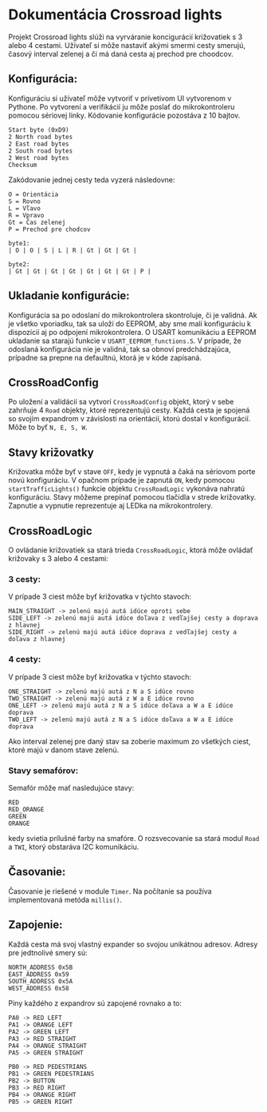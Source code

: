# Dokumentácia Crossroad lights

Projekt Crossroad lights slúži na vyrváranie koncigurácií križovatiek s 3 alebo 4 cestami. Užívateľ si môže nastaviť akými smermi cesty smerujú, časový interval zelenej a či má daná cesta aj prechod pre choodcov.

## Konfigurácia:

Konfiguráciu si užívateľ môže vytvoriť v prívetivom UI vytvorenom v Pythone. Po vytvorení a verifikácií ju môže poslať do mikrokontroleru pomocou sériovej linky. Kódovanie konfigurácie pozostáva z 10 bajtov. 
```
Start byte (0xD9)
2 North road bytes
2 East road bytes
2 South road bytes
2 West road bytes
Checksum
```

Zakódovanie jednej cesty teda vyzerá následovne:

```
O = Orientácia
S = Rovno
L = Vľavo
R = Vpravo
Gt = Čas zelenej
P = Prechod pre chodcov

byte1:
| O | O | S | L | R | Gt | Gt | Gt |

byte2:
| Gt | Gt | Gt | Gt | Gt | Gt | Gt | P |
```

## Ukladanie konfigurácie:

Konfigurácia sa po odoslaní do mikrokontrolera skontroluje, či je validná. Ak je všetko vporiadku, tak sa uloží do EEPROM, aby sme mali konfiguráciu k dispozícií aj po odpojení mikrokontrolera. O USART komunikáciu a EEPROM ukladanie sa starajú funkcie v `USART_EEPROM_functions.S`. V prípade, že odoslaná konfigurácia nie je validná, tak sa obnoví predchádzajúca, prípadne sa prepne na defaultnú, ktorá je v kóde zapísaná.

## CrossRoadConfig

Po uložení a validácií sa vytvorí `CrossRoadConfig` objekt, ktorý v sebe zahrňuje 4 `Road` objekty, ktoré reprezentujú cesty. Každá cesta je spojená so svojím expandrom v závislosti na orientácií, ktorú dostal v konfigurácií. Môže to byť `N, E, S, W`.

## Stavy križovatky

Križovatka môže byť v stave `OFF`, kedy je vypnutá a čaká na sériovom porte novú konfiguráciu. V opačnom prípade je zapnutá `ON`, kedy pomocou `startTrafficLights()` funkcie objektu `CrossRoadLogic` vykonáva nahratú konfiguráciu. Stavy môžeme prepínať pomocou tlačidla v strede križovatky. Zapnutie a vypnutie reprezentuje aj LEDka na mikrokontrolery.

## CrossRoadLogic

O ovládanie križovatiek sa stará trieda `CrossRoadLogic`, ktorá môže ovládať križovaky s 3 alebo 4 cestami:

### 3 cesty:

V prípade 3 ciest môže byť križovatka v týchto stavoch:

```
MAIN_STRAIGHT -> zelenú majú autá idúce oproti sebe
SIDE_LEFT -> zelenú majú autá idúce doľava z vedľajšej cesty a doprava z hlavnej
SIDE_RIGHT -> zelenú majú autá idúce doprava z vedľajšej cesty a doľava z hlavnej
```

### 4 cesty:

V prípade 3 ciest môže byť križovatka v týchto stavoch:

```
ONE_STRAIGHT -> zelenú majú autá z N a S idúce rovno
TWO_STRAIGHT -> zelenú majú autá z W a E idúce rovno
ONE_LEFT -> zelenú majú autá z N a S idúce doľava a W a E idúce doprava
TWO_LEFT -> zelenú majú autá z N a S idúce doľava a W a E idúce doprava
```

Ako interval zelenej pre daný stav sa zoberie maximum zo všetkých ciest, ktoré majú v danom stave zelenú.

### Stavy semafórov:

Semafór môže mať nasledujúce stavy:

```
RED
RED_ORANGE
GREEN
ORANGE
```

kedy svietia prílušné farby na smafóre. O rozsvecovanie sa stará modul `Road` a `TWI`, ktorý obstaráva I2C komunikáciu.

## Časovanie:

Časovanie je riešené v module `Timer`. Na počítanie sa používa implementovaná metóda `millis()`. 


## Zapojenie:

Každá cesta má svoj vlastný expander so svojou unikátnou adresov. Adresy pre jedtnolivé smery sú:

```
NORTH_ADDRESS 0x5B
EAST_ADDRESS 0x59
SOUTH_ADDRESS 0x5A
WEST_ADDRESS 0x58
```

Piny každého z expandrov sú zapojené rovnako a to:

```
PA0 -> RED LEFT
PA1 -> ORANGE LEFT
PA2 -> GREEN LEFT
PA3 -> RED STRAIGHT
PA4 -> ORANGE STRAIGHT
PA5 -> GREEN STRAIGHT

PB0 -> RED PEDESTRIANS
PB1 -> GREEN PEDESTRIANS
PB2 -> BUTTON
PB3 -> RED RIGHT
PB4 -> ORANGE RIGHT
PB5 -> GREEN RIGHT
```